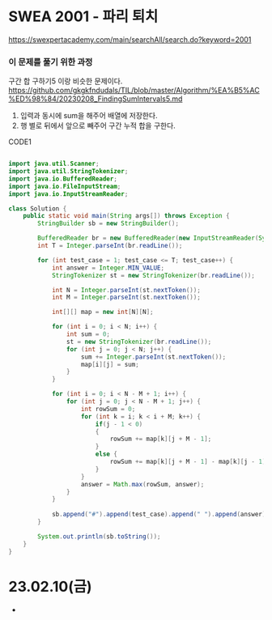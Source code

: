# SWEA 2001 - 파리 퇴치
https://swexpertacademy.com/main/searchAll/search.do?keyword=2001

### 이 문제를 풀기 위한 과정
구간 합 구하기5 이랑 비슷한 문제이다.
https://github.com/gkgkfndudals/TIL/blob/master/Algorithm/%EA%B5%AC%ED%98%84/20230208_FindingSumIntervals5.md
  
1. 입력과 동시에 sum을 해주어 배열에 저장한다.
2. 행 별로 뒤에서 앞으로 빼주어 구간 누적 합을 구한다.

CODE1
```java

import java.util.Scanner;
import java.util.StringTokenizer;
import java.io.BufferedReader;
import java.io.FileInputStream;
import java.io.InputStreamReader;

class Solution {
	public static void main(String args[]) throws Exception {
		StringBuilder sb = new StringBuilder();

		BufferedReader br = new BufferedReader(new InputStreamReader(System.in));
		int T = Integer.parseInt(br.readLine());

		for (int test_case = 1; test_case <= T; test_case++) {
			int answer = Integer.MIN_VALUE;
			StringTokenizer st = new StringTokenizer(br.readLine());

			int N = Integer.parseInt(st.nextToken());
			int M = Integer.parseInt(st.nextToken());

			int[][] map = new int[N][N];

			for (int i = 0; i < N; i++) {
				int sum = 0;
				st = new StringTokenizer(br.readLine());
				for (int j = 0; j < N; j++) {
					sum += Integer.parseInt(st.nextToken());
					map[i][j] = sum;
				}
			}

			for (int i = 0; i < N - M + 1; i++) {
				for (int j = 0; j < N - M + 1; j++) {
					int rowSum = 0;
					for (int k = i; k < i + M; k++) {
						if(j - 1 < 0)
						{
							rowSum += map[k][j + M - 1];
						}
						else {
							rowSum += map[k][j + M - 1] - map[k][j - 1];
						}
					}
					answer = Math.max(rowSum, answer);
				}
			}
			
			sb.append("#").append(test_case).append(" ").append(answer).append("\n");
		}

		System.out.println(sb.toString());
	}
}


```

# 23.02.10(금)
* 
